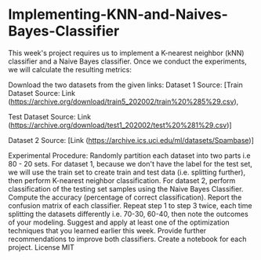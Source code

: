 # Implementing-KNN-and-Naives-Bayes-Classifier

This week's project requires us to implement a K-nearest neighbor (kNN) classifier and a Naive Bayes classifier. Once we conduct the experiments, we will calculate the resulting metrics:

Download the two datasets from the given links:
Dataset 1 Source:
[Train Dataset Source: Link (https://archive.org/download/train5_202002/train%20%285%29.csv),

Test Dataset Source: Link (https://archive.org/download/test1_202002/test%20%281%29.csv)]

Dataset 2 Source:
[Link (https://archive.ics.uci.edu/ml/datasets/Spambase)]

Experimental Procedure:
Randomly partition each dataset into two parts i.e 80 - 20 sets.
For dataset 1, because we don't have the label for the test set, we will use the train set to create train and test data (i.e. splitting further), then perform K-nearest neighbor classification.
For dataset 2, perform classification of the testing set samples using the Naive Bayes Classifier.
Compute the accuracy (percentage of correct classification).
Report the confusion matrix of each classifier.
Repeat step 1 to step 3 twice, each time splitting the datasets differently i.e. 70-30, 60-40, then note the outcomes of your modeling.
Suggest and apply at least one of the optimization techniques that you learned earlier this week.
Provide further recommendations to improve both classifiers.
Create a notebook for each project.
License
MIT
